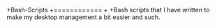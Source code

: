 +Bash-Scripts
+============
+
+Bash scripts that I have written to make my desktop management a bit easier and such.
